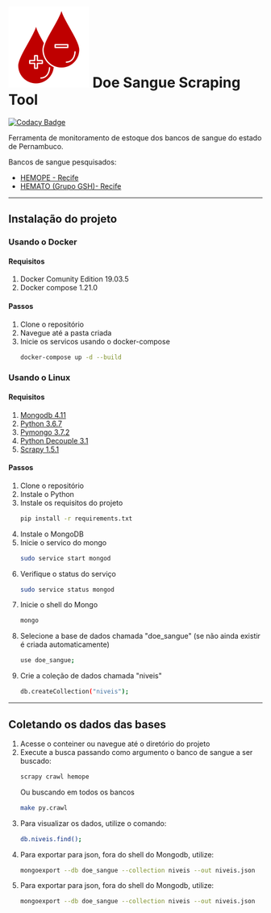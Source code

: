 # ![doe sangue](assets/icon-small.svg) Doe Sangue Scraping Tool 
[![Codacy Badge](https://api.codacy.com/project/badge/Grade/280a21aeb4df47fd9a9f5ab22f7d85d9)](https://www.codacy.com/manual/edumco/doe-sangue-scrapy?utm_source=github.com&amp;utm_medium=referral&amp;utm_content=edumco/doe-sangue-scrapy&amp;utm_campaign=Badge_Grade)

Ferramenta de monitoramento de estoque dos bancos de sangue do estado de Pernambuco.

Bancos de sangue pesquisados:
- [HEMOPE - Recife](http://www.hemope.pe.gov.br)
- [HEMATO (Grupo GSH)- Recife](https://doesanguedoevida.com.br/doar-sangue-recife)

---

## Instalação do projeto

### Usando o Docker

   #### Requisitos
   1. Docker Comunity Edition 19.03.5
   2. Docker compose 1.21.0

   #### Passos
   1. Clone o repositório
   2. Navegue até a pasta criada
   2. Inicie os servicos usando o docker-compose
      ```bash
      docker-compose up -d --build
      ``` 
    
### Usando o Linux

   #### Requisitos
   1. [Mongodb 4.11](https://www.mongodb.com/)
   2. [Python 3.6.7](https://www.python.org/)
   3. [Pymongo 3.7.2](https://api.mongodb.com/python/3.7.2/api/index.html)
   4. [Python Decouple 3.1](https://github.com/henriquebastos/python-decouple)
   5. [Scrapy 1.5.1](https://scrapy.org/)

   #### Passos
   1. Clone o repositório
   2. Instale o Python
   3. Instale os requisitos do projeto
      ```bash
      pip install -r requirements.txt
      ```
   4. Instale o MongoDB
   5. Inicie o servico do mongo
      ```bash
      sudo service start mongod
      ```
   6. Verifique o status do serviço
      ```bash
      sudo service status mongod
      ```
   7. Inicie o shell do Mongo
      ```bash
      mongo
      ```
   8. Selecione a base de dados chamada "doe_sangue" (se não ainda existir é criada automaticamente)
      ```bash
      use doe_sangue;
      ```
   9. Crie a coleção de dados chamada "niveis"
      ```bash
      db.createCollection("niveis");
      ```
---

## Coletando os dados das bases

1. Acesse o conteiner ou navegue até o diretório do projeto
2. Execute a busca passando como argumento o banco de sangue a ser buscado:
   ```bash
   scrapy crawl hemope
   ```
   Ou buscando em todos os bancos
   ```bash
   make py.crawl
   ```
3. Para visualizar os dados, utilize o comando:
   ```bash
   db.niveis.find();
   ```
4. Para exportar para json, fora do shell do Mongodb, utilize:
   ```bash
   mongoexport --db doe_sangue --collection niveis --out niveis.json
   ```
6. Para exportar para json, fora do shell do Mongodb, utilize:
   ```bash
   mongoexport --db doe_sangue --collection niveis --out niveis.json
   ```
